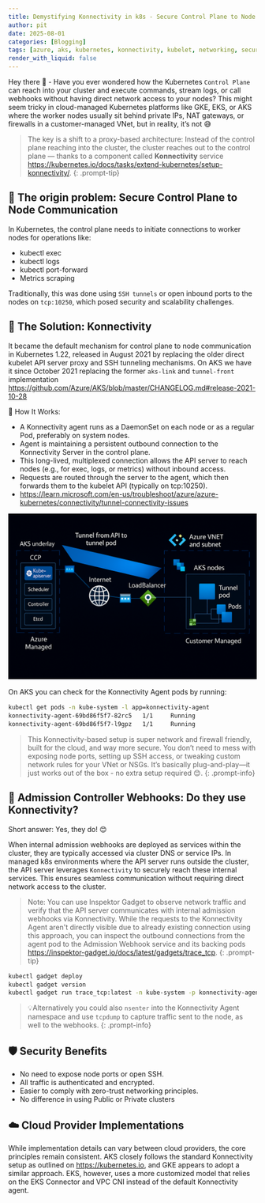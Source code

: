 ```yaml
---
title: Demystifying Konnectivity in k8s - Secure Control Plane to Node Communication"
author: pit
date: 2025-08-01
categories: [Blogging]
tags: [azure, aks, kubernetes, konnectivity, kubelet, networking, security, admission-webhooks]
render_with_liquid: false
---
```


Hey there 🖖 - Have you ever wondered how the Kubernetes `Control Plane` can reach into your cluster and execute commands, stream logs, or call webhooks without having direct network access to your nodes? This might seem tricky in cloud-managed Kubernetes platforms like GKE, EKS, or AKS where the worker nodes usually sit behind private IPs, NAT gateways, or firewalls in a customer-managed VNet, but in reality, it’s not 😅

> The key is a shift to a proxy-based architecture: Instead of the control plane reaching into the cluster, the cluster reaches out to the control plane — thanks to a component called **Konnectivity** service <https://kubernetes.io/docs/tasks/extend-kubernetes/setup-konnectivity/>.
{: .prompt-tip}

## 🧭 The origin problem: Secure Control Plane to Node Communication

In Kubernetes, the control plane needs to initiate connections to worker nodes for operations like:

- kubectl exec
- kubectl logs
- kubectl port-forward
- Metrics scraping

Traditionally, this was done using `SSH tunnels` or open inbound ports to the nodes on `tcp:10250`, which posed security and scalability challenges.

## 🚀 The Solution: Konnectivity

It became the default mechanism for control plane to node communication in Kubernetes 1.22, released in August 2021 by replacing the older direct kubelet API server proxy and SSH tunneling mechanisms. On AKS we have it since October 2021 replacing the former `aks-link` and `tunnel-front` implementation <https://github.com/Azure/AKS/blob/master/CHANGELOG.md#release-2021-10-28>

🔄 How It Works:

- A Konnectivity agent runs as a DaemonSet on each node or as a regular Pod, preferably on system nodes.
- Agent is maintaining a persistent outbound connection to the Konnectivity Server in the control plane.
- This long-lived, multiplexed connection allows the API server to reach nodes (e.g., for exec, logs, or metrics) without inbound access.
- Requests are routed through the server to the agent, which then forwards them to the kubelet API (typically on tcp:10250).
- <https://learn.microsoft.com/en-us/troubleshoot/azure/azure-kubernetes/connectivity/tunnel-connectivity-issues>

![img-description](/assets/img/posts/demystifying-konnectivity-in-k8s/aks-konnectivity-architecture.jpg)

On AKS you can check for the Konnectivity Agent pods by running:

```bash
kubectl get pods -n kube-system -l app=konnectivity-agent
konnectivity-agent-69bd86f5f7-82rc5   1/1     Running
konnectivity-agent-69bd86f5f7-l9gpz   1/1     Running
```

> This Konnectivity-based setup is super network and firewall friendly, built for the cloud, and way more secure. You don’t need to mess with exposing node ports, setting up SSH access, or tweaking custom network rules for your VNet or NSGs. It’s basically plug-and-play—it just works out of the box - no extra setup required 😊.
{: .prompt-info}

## 🧩 Admission Controller Webhooks: Do they use Konnectivity?

Short answer: Yes, they do! 😊

When internal admission webhooks are deployed as services within the cluster, they are typically accessed via cluster DNS or service IPs. In managed k8s environments where the API server runs outside the cluster, the API server leverages `Konnectivity` to securely reach these internal services. This ensures seamless communication without requiring direct network access to the cluster.

> Note: You can use Inspektor Gadget to observe network traffic and verify that the API server communicates with internal admission webhooks via Konnectivity. While the requests to the Konnectivity Agent aren't directly visible due to already existing connection using this approach, you can inspect the outbound connections from the agent pod to the Admission Webhook service and its backing pods <https://inspektor-gadget.io/docs/latest/gadgets/trace_tcp>.
{: .prompt-tip}

```bash
kubectl gadget deploy
kubectl gadget version
kubectl gadget run trace_tcp:latest -n kube-system -p konnectivity-agent-xxxxxx --connect-only
```

> 💡Alternatively you could also `nsenter` into the Konnectivity Agent namespace and use `tcpdump` to capture traffic sent to the node, as well to the webhooks.
{: .prompt-info}

## 🛡️ Security Benefits

- No need to expose node ports or open SSH.
- All traffic is authenticated and encrypted.
- Easier to comply with zero-trust networking principles.
- No difference in using Public or Private clusters

## ☁️ Cloud Provider Implementations

While implementation details can vary between cloud providers, the core principles remain consistent. AKS closely follows the standard Konnectivity setup as outlined on <https://kubernetes.io>, and GKE appears to adopt a similar approach. EKS, however, uses a more customized model that relies on the EKS Connector and VPC CNI instead of the default Konnectivity agent.

